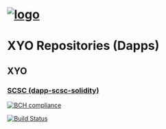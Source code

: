 [logo]: https://cdn.xy.company/img/brand/XY_Logo_GitHub.png

# [![logo]](https://xy.company)

# XYO Repositories (Dapps)

## XYO

### [SCSC (dapp-scsc-solidity)](https://github.com/XYOracleNetwork/dapp-scsc-solidity)

[![BCH compliance](https://bettercodehub.com/edge/badge/XYOracleNetwork/dapp-scsc-solidity?branch=master)](https://bettercodehub.com/results/XYOracleNetwork/dapp-scsc-solidity)

[![Build Status](https://travis-ci.com/XYOracleNetwork/app-xyo-react.svg?token=A85R2pDnngMDyWoqeLUG&branch=master)](https://travis-ci.com/XYOracleNetwork/app-xyo-react)